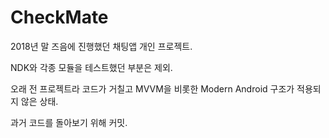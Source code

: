 # CheckMate

2018년 말 즈음에 진행했던 채팅앱 개인 프로젝트.

NDK와 각종 모듈을 테스트했던 부분은 제외.

오래 전 프로젝트라 코드가 거칠고 MVVM을 비롯한 Modern Android 구조가 적용되지 않은 상태.

과거 코드를 돌아보기 위해 커밋.

